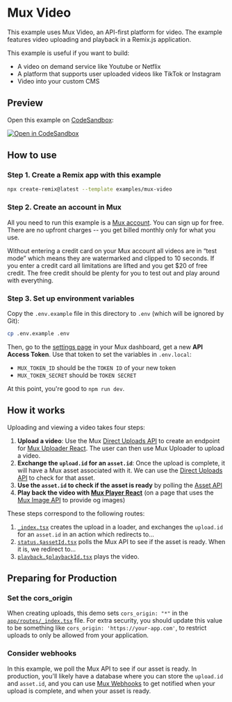 # Mux Video

This example uses Mux Video, an API-first platform for video. The example features video uploading and playback in a Remix.js application.

This example is useful if you want to build:

- A video on demand service like Youtube or Netflix
- A platform that supports user uploaded videos like TikTok or Instagram
- Video into your custom CMS

## Preview

Open this example on [CodeSandbox](https://codesandbox.com):

[![Open in CodeSandbox](https://codesandbox.io/static/img/play-codesandbox.svg)](https://codesandbox.io/s/github/remix-run/examples/tree/main/mux-video)

## How to use

### Step 1. Create a Remix app with this example

```bash
npx create-remix@latest --template examples/mux-video
```

### Step 2. Create an account in Mux

All you need to run this example is a [Mux account](https://www.mux.com?utm_source=remix-examples&utm_medium=mux-video&utm_campaign=remix-examples). You can sign up for free. There are no upfront charges -- you get billed monthly only for what you use.

Without entering a credit card on your Mux account all videos are in “test mode” which means they are watermarked and clipped to 10 seconds. If you enter a credit card all limitations are lifted and you get \$20 of free credit. The free credit should be plenty for you to test out and play around with everything.

### Step 3. Set up environment variables

Copy the `.env.example` file in this directory to `.env` (which will be ignored by Git):

```bash
cp .env.example .env
```

Then, go to the [settings page](https://dashboard.mux.com/settings/access-tokens) in your Mux dashboard, get a new **API Access Token**. Use that token to set the variables in `.env.local`:

- `MUX_TOKEN_ID` should be the `TOKEN ID` of your new token
- `MUX_TOKEN_SECRET` should be `TOKEN SECRET`

At this point, you're good to `npm run dev`.

## How it works

Uploading and viewing a video takes four steps:

1. **Upload a video**: Use the Mux [Direct Uploads API](https://docs.mux.com/api-reference#video/tag/direct-uploads?utm_source=remix-examples&utm_medium=mux-video&utm_campaign=remix-examples) to create an endpoint for [Mux Uploader React](https://docs.mux.com/guides/mux-uploader?utm_source=remix-examples&utm_medium=mux-video&utm_campaign=remix-examples). The user can then use Mux Uploader to upload a video.
1. **Exchange the `upload.id` for an `asset.id`**: Once the upload is complete, it will have a Mux asset associated with it. We can use the [Direct Uploads API](https://docs.mux.com/api-reference#video/tag/direct-uploads?utm_source=remix-examples&utm_medium=mux-video&utm_campaign=remix-examples) to check for that asset.
1. **Use the `asset.id` to check if the asset is ready** by polling the [Asset API](https://docs.mux.com/api-reference#video/tag/assets?utm_source=remix-examples&utm_medium=mux-video&utm_campaign=remix-examples)
1. **Play back the video with [Mux Player React](https://docs.mux.com/guides/mux-player-web?utm_source=remix-examples&utm_medium=mux-video&utm_campaign=remix-examples)** (on a page that uses the [Mux Image API](https://docs.mux.com/guides/get-images-from-a-video) to provide og images)

These steps correspond to the following routes:

1. [`_index.tsx`](app/routes/_index.tsx) creates the upload in a loader, and exchanges the `upload.id` for an `asset.id` in an action which redirects to...
2. [`status.$assetId.tsx`](app/routes/status.$assetId.tsx) polls the Mux API to see if the asset is ready. When it is, we redirect to...
3. [`playback.$playbackId.tsx`](app/routes/playback.$playbackId.tsx) plays the video.

## Preparing for Production

### Set the cors_origin

When creating uploads, this demo sets `cors_origin: "*"` in the [`app/routes/_index.tsx`](app/routes/_index.tsx) file. For extra security, you should update this value to be something like `cors_origin: 'https://your-app.com'`, to restrict uploads to only be allowed from your application.

### Consider webhooks

In this example, we poll the Mux API to see if our asset is ready.  In production, you'll likely have a database where you can store the `upload.id` and `asset.id`, and you can use [Mux Webhooks](https://docs.mux.com/guides/listen-for-webhooks) to get notified when your upload is complete, and when your asset is ready.